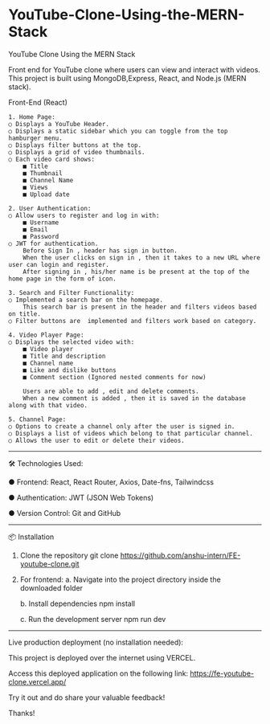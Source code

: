 # YouTube-Clone-Using-the-MERN-Stack
YouTube Clone Using the MERN Stack

Front end for YouTube clone where users can view and interact with videos.
This project is built using MongoDB,Express, React, and Node.js (MERN stack).


Front-End (React)

    1. Home Page:
    ○ Displays a YouTube Header.
    ○ Displays a static sidebar which you can toggle from the top hamburger menu.
    ○ Displays filter buttons at the top.
    ○ Displays a grid of video thumbnails.
    ○ Each video card shows:
        ■ Title
        ■ Thumbnail
        ■ Channel Name
        ■ Views
        ■ Upload date
        
    2. User Authentication:
    ○ Allow users to register and log in with:
        ■ Username
        ■ Email
        ■ Password
    ○ JWT for authentication.
        Before Sign In , header has sign in button.
        When the user clicks on sign in , then it takes to a new URL where user can login and register.
        After signing in , his/her name is be present at the top of the home page in the form of icon.

    3. Search and Filter Functionality:
    ○ Implemented a search bar on the homepage.
        This search bar is present in the header and filters videos based on title.
    ○ Filter buttons are  implemented and filters work based on category.

    4. Video Player Page:
    ○ Displays the selected video with:
        ■ Video player
        ■ Title and description
        ■ Channel name
        ■ Like and dislike buttons
        ■ Comment section (Ignored nested comments for now)

        Users are able to add , edit and delete comments. 
        When a new comment is added , then it is saved in the database along with that video.

    5. Channel Page:
    ○ Options to create a channel only after the user is signed in.
    ○ Displays a list of videos which belong to that particular channel.
    ○ Allows the user to edit or delete their videos.


------------------------------------------------------------------------------------------------------------------------------

🛠️ Technologies Used:

● Frontend:         React, React Router, Axios, Date-fns, Tailwindcss

● Authentication:   JWT (JSON Web Tokens)

● Version Control:  Git and GitHub


--------------------------------------------------------------------------------------------------------------------------------

📦 Installation

1. Clone the repository
    git clone https://github.com/anshu-intern/FE-youtube-clone.git

2. For frontend: 
    a. Navigate into the project directory inside the downloaded folder

    b. Install dependencies
        npm install

    c. Run the development server
        npm run dev

-----------------------------------------------------------------------------------------------------------------------------

Live production deployment (no installation needed):

This project is deployed over the internet using VERCEL.

Access this deployed application on the following link: https://fe-youtube-clone.vercel.app/

Try it out and do share your valuable feedback!

Thanks!
